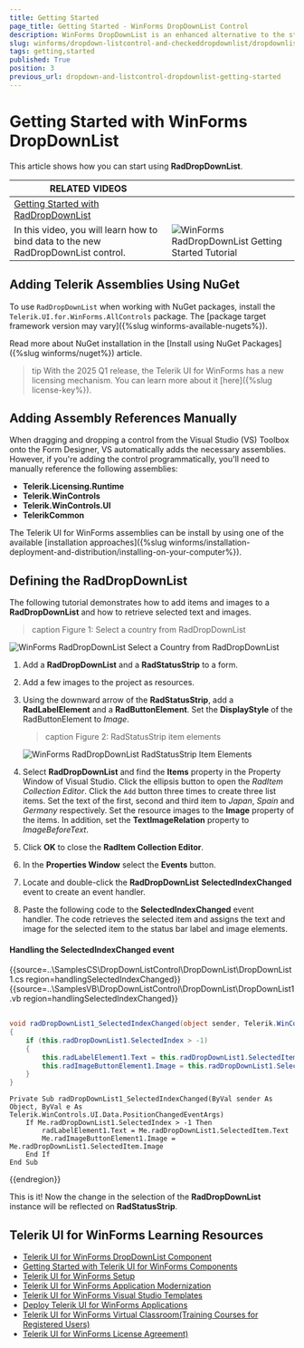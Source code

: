 ```yaml
---
title: Getting Started
page_title: Getting Started - WinForms DropDownList Control
description: WinForms DropDownList is an enhanced alternative to the standard Windows Forms combo box control.
slug: winforms/dropdown-listcontrol-and-checkeddropdownlist/dropdownlist/getting-started
tags: getting,started
published: True
position: 3
previous_url: dropdown-and-listcontrol-dropdownlist-getting-started
---
```


# Getting Started with WinForms DropDownList

This article shows how you can start using **RadDropDownList**.

| RELATED VIDEOS |  |
| ------ | ------ |
|[Getting Started with RadDropDownList](http://tv.telerik.com/watch/winforms/getting-started-with-raddropdownlist)
In this video, you will learn how to bind data to the new RadDropDownList control.|![WinForms RadDropDownList Getting Started Tutorial](images/dropdown-and-listcontrol-dropdownlist-getting-started003.png)|

## Adding Telerik Assemblies Using NuGet

To use `RadDropDownList` when working with NuGet packages, install the `Telerik.UI.for.WinForms.AllControls` package. The [package target framework version may vary]({%slug winforms-available-nugets%}).

Read more about NuGet installation in the [Install using NuGet Packages]({%slug winforms/nuget%}) article.

>tip With the 2025 Q1 release, the Telerik UI for WinForms has a new licensing mechanism. You can learn more about it [here]({%slug license-key%}).

## Adding Assembly References Manually

When dragging and dropping a control from the Visual Studio (VS) Toolbox onto the Form Designer, VS automatically adds the necessary assemblies. However, if you're adding the control programmatically, you'll need to manually reference the following assemblies:

* __Telerik.Licensing.Runtime__
* __Telerik.WinControls__
* __Telerik.WinControls.UI__
* __TelerikCommon__

The Telerik UI for WinForms assemblies can be install by using one of the available [installation approaches]({%slug winforms/installation-deployment-and-distribution/installing-on-your-computer%}). 

## Defining the RadDropDownList

The following tutorial demonstrates how to add items and images to a __RadDropDownList__ and how to retrieve selected text and images.

>caption Figure 1: Select a country from RadDropDownList

![WinForms RadDropDownList Select a Country from RadDropDownList](images/dropdown-and-listcontrol-dropdownlist-getting-started001.png)

1. Add a __RadDropDownList__ and a __RadStatusStrip__ to a form. 

1. Add a few images to the project as resources.

1. Using the downward arrow of the __RadStatusStrip__, add a __RadLabelElement__ and a  __RadButtonElement__. Set the __DisplayStyle__ of the RadButtonElement to *Image*.
            
	>caption Figure 2: RadStatusStrip item elements

	![WinForms RadDropDownList RadStatusStrip Item Elements](images/dropdown-and-listcontrol-dropdownlist-getting-started002.png)

1. Select __RadDropDownList__ and find the __Items__ property in the Property Window of Visual Studio. Click the  ellipsis button to open the *RadItem Collection Editor*. Click the `Add` button three times to create three list items. Set the text of the first, second and third item to *Japan*, *Spain* and  *Germany* respectively. Set the resource images to the __Image__ property of the items. In addition, set the __TextImageRelation__ property to *ImageBeforeText*. 

1. Click __OK__ to close the __RadItem Collection Editor__. 

1. In the __Properties Window__ select the __Events__ button. 

1. Locate and double-click the __RadDropDownList__ __SelectedIndexChanged__ event to create an event handler. 

1. Paste the following code to the __SelectedIndexChanged__ event handler. The code retrieves the selected item and  assigns the text and image for the selected item to the status bar label and image elements.

#### Handling the SelectedIndexChanged event 

{{source=..\SamplesCS\DropDownListControl\DropDownList\DropDownList1.cs region=handlingSelectedIndexChanged}} 
{{source=..\SamplesVB\DropDownListControl\DropDownList\DropDownList1.vb region=handlingSelectedIndexChanged}} 

````C#
    
void radDropDownList1_SelectedIndexChanged(object sender, Telerik.WinControls.UI.Data.PositionChangedEventArgs e)
{
    if (this.radDropDownList1.SelectedIndex > -1)
    {
        this.radLabelElement1.Text = this.radDropDownList1.SelectedItem.Text;
        this.radImageButtonElement1.Image = this.radDropDownList1.SelectedItem.Image;
    }
}

````
````VB.NET
Private Sub radDropDownList1_SelectedIndexChanged(ByVal sender As Object, ByVal e As Telerik.WinControls.UI.Data.PositionChangedEventArgs)
    If Me.radDropDownList1.SelectedIndex > -1 Then
        radLabelElement1.Text = Me.radDropDownList1.SelectedItem.Text
        Me.radImageButtonElement1.Image = Me.radDropDownList1.SelectedItem.Image
    End If
End Sub

````

{{endregion}} 
 
This is it! Now the change in the selection of the __RadDropDownList__ instance will be reflected on __RadStatusStrip__.

## Telerik UI for WinForms Learning Resources
* [Telerik UI for WinForms DropDownList Component](https://www.telerik.com/products/winforms/dropdown-and-list.aspx)
* [Getting Started with Telerik UI for WinForms Components](https://docs.telerik.com/devtools/winforms/getting-started/first-steps)
* [Telerik UI for WinForms Setup](https://docs.telerik.com/devtools/winforms/installation-and-upgrades/installing-on-your-computer)
* [Telerik UI for WinForms Application Modernization](https://docs.telerik.com/devtools/winforms/winforms-converter/overview)
* [Telerik UI for WinForms Visual Studio Templates](https://docs.telerik.com/devtools/winforms/visual-studio-integration/visual-studio-templates)
* [Deploy Telerik UI for WinForms Applications](https://docs.telerik.com/devtools/winforms/deployment-and-distribution/application-deployment)
* [Telerik UI for WinForms Virtual Classroom(Training Courses for Registered Users)](https://learn.telerik.com/learn/course/external/view/elearning/17/telerik-ui-for-winforms)
* [Telerik UI for WinForms License Agreement)](https://www.telerik.com/purchase/license-agreement/winforms-dlw-s)

